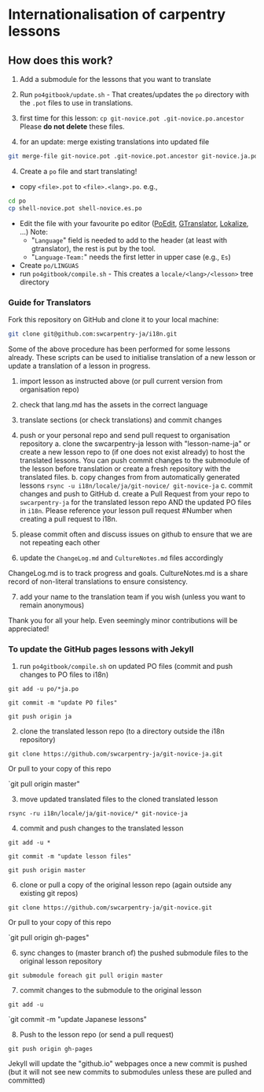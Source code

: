 # Internationalisation of carpentry lessons

## How does this work?

1. Add a submodule for the lessons that you want to translate
2. Run `po4gitbook/update.sh` - That creates/updates the `po` directory with the `.pot` files to use in translations.
3. first time for this lesson: `cp git-novice.pot .git-novice.po.ancestor` Please **do not delete** these files.

3. for an update: merge existing translations into updated file
```bash
git merge-file git-novice.pot .git-novice.pot.ancestor git-novice.ja.po
```
4. Create a `po` file and start translating!
 - copy `<file>.pot` to `<file>.<lang>.po`. e.g.,
 ```bash
 cd po
 cp shell-novice.pot shell-novice.es.po
 ```
 - Edit the file with your favourite po editor ([PoEdit](http://www.poedit.net),
 [GTranslator](https://wiki.gnome.org/Apps/Gtranslator), [Lokalize](https://userbase.kde.org/Lokalize), ...)
   Note:
    - "`Language`" field is needed to add to the header (at least with gtranslator), the rest is put by the tool.
    - "`Language-Team:`" needs the first letter in upper case (e.g., `Es`)
 - Create `po/LINGUAS`
 - run `po4gitbook/compile.sh` - This creates a `locale/<lang>/<lesson>` tree directory

### Guide for Translators

Fork this repository on GitHub and clone it to your local machine:
```bash
git clone git@github.com:swcarpentry-ja/i18n.git
```

Some of the above procedure has been performed for some lessons already.
These scripts can be used to initialise translation of a new lesson
or update a translation of a lesson in progress.

1. import lesson as instructed above (or pull current version from organisation repo)

2. check that lang.md has the assets in the correct language

3. translate sections (or check translations) and commit changes

4. push or your personal repo and send pull request to organisation repository
    a. clone the swcarpentry-ja lesson with "lesson-name-ja" or create a new lesson repo to (if one does not exist already) to host the translated lessons. 
You can push commit changes to the submodule of the lesson before translation or create a fresh repository with the translated files.
    b. copy changes from from automatically generated lessons `rsync -u i18n/locale/ja/git-novice/ git-novice-ja`
    c. commit changes and push to GitHub
    d. create a Pull Request from your repo to `swcarpentry-ja` for the translated lesson repo AND the updated PO files in `i18n`. Please reference your lesson pull request #Number when creating a pull request to i18n.   

5. please commit often and discuss issues on github to ensure that we are not repeating each other

6. update the `ChangeLog.md` and `CultureNotes.md` files accordingly

ChangeLog.md is to track progress and goals. CultureNotes.md is a share record of non-literal translations to ensure consistency.

7. add your name to the translation team if you wish (unless you want to remain anonymous)

Thank you for all your help. Even seemingly minor contributions will be appreciated!

### To update the GitHub pages lessons with Jekyll

1. run `po4gitbook/compile.sh` on updated PO files (commit and push changes to PO files to i18n)

`git add -u po/*ja.po`

`git commit -m "update PO files"`

`git push origin ja`	

2. clone the translated lesson repo (to a directory outside the i18n repository)

`git clone https://github.com/swcarpentry-ja/git-novice-ja.git`

Or pull to your copy of this repo

`git pull origin master"

3. move updated translated files to the cloned translated lesson

`rsync -ru i18n/locale/ja/git-novice/* git-novice-ja`

4. commit and push changes to the translated lesson

`git add -u *`

`git commit -m "update lesson files"`

`git push origin master`

6. clone or pull a copy of the original lesson repo (again outside any existing git repos)

`git clone https://github.com/swcarpentry-ja/git-novice.git`

Or pull to your copy of this repo

`git pull origin gh-pages"

6. sync changes to (master branch of) the pushed submodule files to the original lesson repository

`git submodule foreach git pull origin master`

7. commit changes to the submodule to the original lesson

`git add -u`

`git commit -m "update Japanese lessons"

8. Push to the lesson repo (or send a pull request)

`git push origin gh-pages`

Jekyll will update the "github.io" webpages once a new commit is pushed (but it will not see new commits to submodules unless these are pulled and committed)
